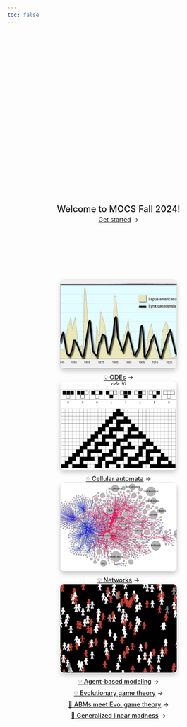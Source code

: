 ```yaml
---
toc: false
---
```


<div class="hero">
  <h1>Modeling Complex Systems</h1>
  <h2>Welcome to MOCS Fall 2024! </h2>
  <a href="https://mocs.observablehq.cloud/mocs-fall-2024/getting-started" target="_blank">Get started<span style="display: inline-block; margin-left: 0.25rem;">→</span></a>
</div>

<div class="gallery grid grid-cols-4" style="grid-auto-rows;">
    <a href="https://mocs.observablehq.cloud/mocs-fall-2024/Dynamics" target="_blank">
    <picture>
        <source srcset="./assets/lotka-volterra.webp" media="(prefers-color-scheme: dark)">
        <img src="./assets/lotka-volterra.webp">
    </picture>
    <div class="small arrow">💡 ODEs</div>
    </a>
    <a href="https://mocs.observablehq.cloud/mocs-fall-2024/Structure-part-1" target="_blank">
    <picture>
        <source srcset="./assets/ElementaryCARule030_700.webp" media="(prefers-color-scheme: dark)">
        <img src="./assets/ElementaryCARule030_700.webp">
    </picture>
    <div class="small arrow">💡 Cellular automata</div>
    </a>
    <a href="https://mocs.observablehq.cloud/mocs-fall-2024/Structure-part-2" target="_blank">
    <picture>
        <source srcset="./assets/menczer.webp" media="(prefers-color-scheme: dark)">
        <img src="./assets/menczer.webp">
    </picture>
    <div class="small arrow">💡 Networks</div>
    </a>
    <a href="https://mocs.observablehq.cloud/mocs-fall-2024/Dynamics-and-Structure" target="_blank">
    <picture>
        <source srcset="./assets/abms.webp" media="(prefers-color-scheme: dark)">
        <img src="./assets/abms.webp">
    </picture>
    <div class="small arrow">💡 Agent-based modeling</div>
    <div class="small arrow">💡 Evolutionary game theory</div>
    <div class="small arrow">🧠 ABMs meet Evo. game theory</div>
    <div class="small arrow">🤯 Generalized linear madness</div>
    </a>
</div>


<style>
    
    /* Gallery */

    .gallery {
        max-width: calc(1200px + 2rem);
    }

    .gallery a {
        display: flex;
        flex-direction: column;
        align-items: center;
        gap: 0.5rem;
    }

    .gallery img {
        width: 100%; /* Ensures the image takes up the full width of the container */
        height: 200px; /* Sets a fixed height for all images */
        object-fit: cover; /* Maintains aspect ratio while ensuring the image covers the entire area */
        border-radius: 8px;
        box-shadow: 0 0 0 0.75px rgba(128, 128, 128, 0.2), 0 6px 12px 0 rgba(0, 0, 0, 0.2);
        aspect-ratio: 2500 / 1900; /* Can be removed if you're using fixed dimensions */
    }

    @media (prefers-color-scheme: dark) {
        .gallery img {
            box-shadow: 0 0 0 0.75px rgba(128, 128, 128, 0.2), 0 6px 12px 0 rgba(0, 0, 0, 0.4);
            }
        }
        .gallery a:not(:hover, :focus) {
            color: var(--theme-foreground-muted);
        }

        .gallery a:hover img,
        .gallery a:focus img {
            box-shadow: 0 0 0 0.75px var(--theme-foreground-focus), 0 6px 12px 0 rgba(0, 0, 0, 0.2);
        }

        .gallery figcaption {
            font-size: 12px;
            color: inherit;
        }

        .arrow {
            font-weight: 500;
        }

        .arrow::after {
            content: "→";
            display: inline-block;
            margin-left: 0.25rem;
        }

.hero {
  display: flex;
  flex-direction: column;
  align-items: center;
  font-family: var(--sans-serif);
  margin: 4rem 0 8rem;
  text-wrap: balance;
  text-align: center;
}

.hero h1 {
  margin: 2rem 0;
  max-width: none;
  font-size: 14vw;
  font-weight: 900;
  line-height: 1;
  background: linear-gradient(30deg, var(--theme-foreground-focus), currentColor);
  -webkit-background-clip: text;
  -webkit-text-fill-color: transparent;
  background-clip: text;
}

.hero h2 {
  margin: 0;
  max-width: 34em;
  font-size: 20px;
  font-style: initial;
  font-weight: 500;
  line-height: 1.5;
  color: var(--theme-foreground-muted);
}

/* Gallery */

.gallery {
  max-width: calc(1200px + 2rem);
}

.gallery a {
  display: flex;
  flex-direction: column;
  align-items: center;
  gap: 0.5rem;
}

.gallery img {
  max-width: 100%;
  border-radius: 8px;
  box-shadow: 0 0 0 0.75px rgba(128, 128, 128, 0.2), 0 6px 12px 0 rgba(0, 0, 0, 0.2);
  aspect-ratio: 2500 / 1900;
}

@media (prefers-color-scheme: dark) {
  .gallery img {
    box-shadow: 0 0 0 0.75px rgba(128, 128, 128, 0.2), 0 6px 12px 0 rgba(0, 0, 0, 0.4);
  }
}

.gallery a:not(:hover, :focus) {
  color: var(--theme-foreground-muted);
}

.gallery a:hover img,
.gallery a:focus img {
  box-shadow: 0 0 0 0.75px var(--theme-foreground-focus), 0 6px 12px 0 rgba(0, 0, 0, 0.2);
}

.gallery figcaption {
  font-size: 12px;
  color: inherit;
}

.arrow {
  font-weight: 500;
}

.arrow::after {
  content: "→";
  display: inline-block;
  margin-left: 0.25rem;
}


@media (min-width: 640px) {
  .hero h1 {
    font-size: 90px;
  }
}

</style>